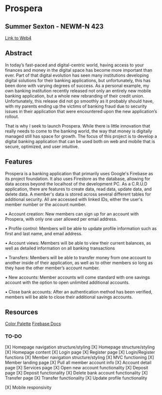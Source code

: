 # Prospera

## Summer Sexton - NEWM-N 423

[Link to Web4](https://in-info-web4.informatics.iupui.edu/~sarsexto/N423/prospera/)

## Abstract

In today’s fast-paced and digital-centric world, having access to your finances and money in the digital space has become more important than ever. Part of that digital evolution has seen many institutions developing digital solutions for their banking applications, but unfortunately, this has been done with varying degrees of success. As a personal example, my own banking institution recently released not only an entirely new mobile banking application, but a whole new rebranding of their credit union. Unfortunately, this release did not go smoothly as it probably should have, with my parents ending up the victims of banking fraud due to security issues in their application that were encountered upon the new application’s rollout.

That is why I seek to launch Prospera. While there is little innovation that really needs to come to the banking world, the way that money is digitally managed still has space for growth. The focus of this project is to develop a digital banking application that can be used both on web and mobile that is secure, optimized, and user intuitive.

## Features

Prospera is a banking application that primarily uses Google's Firebase as its project foundation. It also uses Firestore as the database, allowing for data access beyond the localhost of the development PC. As a C.R.U.D application, there are features to create data, read data, update data, and delete data. A member's data is stored across several different tables for additional security. All are accessed with linked IDs, either the user's member number or the account number.

• Account creation: New members can sign up for an account with Prospera, with only one user
allowed per email address.

• Profile control: Members will be able to update profile information such as first and last name, and email address.

• Account views: Members will be able to view their current balances, as well as detailed
information on all banking transactions

• Transfers: Members will be able to transfer money from one account to another inside of their
application, as well as to other members so long as they have the other member’s account number.

• New accounts: Member accounts will come standard with one savings account with the option to open unlimited additional accounts.

• Close bank accounts: After an authentication method has been verified, members will be able
to close their additional savings accounts.

## Resources

[Color Palette](https://coolors.co/0e34a0-041f6b-b4c6f8-6a041d-fb5607)
[Firebase Docs](https://firebase.google.com/docs/)

### TO-DO

[X] Homepage navigation structure/styling
[X] Homepage structure/styling
[X] Homepage content
[X] Login page
[X] Register page
[X] Login/Register functions
[X] Member navigation structure/styling
[X] MVC functioning
[X] Member landing page
[X] Pull all member account info
[X] Account detail page
[X] Services page
[X] Open new account functionality
[X] Deposit page
[X] Deposit functionality
[X] Delete bank account functionality
[X] Transfer page
[X] Transfer functionality
[X] Update profile functionality

[X] Mobile responsivity
